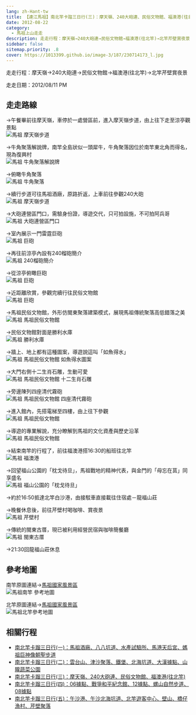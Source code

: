```yaml
---
lang: zh-Hant-tw
title: 【連江馬祖】南北竿卡蹓三日行(三)：摩天嶺、240大砲連、民俗文物館、福澳港(往北竿)
date: 2012-08-22
category: 
  - 馬祖上山走走
description: 走走行程：摩天嶺→240大砲連→民俗文物館→福澳港(往北竿)→北竿芹壁賞夜景
sidebar: false
sitemap.priority: .8
cover: https://1013399.github.io/image-3/187/230714173_l.jpg
---
```


走走行程：摩天嶺→240大砲連→民俗文物館→福澳港(往北竿)→北竿芹壁賞夜景

走走日期：2012/08/11 PM

<!-- more -->

## 走走路線
→午餐畢前往摩天嶺，車停於一處營區前，進入摩天嶺步道，由上往下走至涼亭觀景點  
![馬祖 摩天嶺步道](https://1013399.github.io/image-3/187/230714163_l.jpg)

→牛角聚落解說牌，南竿全島狀似一頭犀牛，牛角聚落因位於南竿東北角而得名，現為復興村  
![馬祖 牛角聚落解說牌](https://1013399.github.io/image-3/187/230714171_l.jpg)

→俯瞰牛角聚落  
![馬祖 牛角聚落](https://1013399.github.io/image-3/187/230714173_l.jpg)

→續行步道可往馬祖酒廠，原路折返，上車前往參觀240大砲  
![馬祖 摩天嶺步道](https://1013399.github.io/image-3/187/230714178_l.jpg)

→大砲連營區門口，需驗身份證，導遊交代，只可拍設施，不可拍阿兵哥  
![馬祖 大砲連營區門口](https://1013399.github.io/image-3/187/230714181_l.jpg)

→室內展示一門雷霆巨砲  
![馬祖 巨砲](https://1013399.github.io/image-3/187/230714182_l.jpg)

→再往前涼亭內設有240榴砲簡介  
![馬祖 240榴砲簡介](https://1013399.github.io/image-3/187/230714186_l.jpg)

→從涼亭俯瞰巨砲  
![馬祖 巨砲](https://1013399.github.io/image-3/187/230714190_l.jpg)

→近距離欣賞，參觀完續行往民俗文物館  
![馬祖 巨砲](https://1013399.github.io/image-3/187/230714192_l.jpg)

→馬祖民俗文物館，外形仿閩東聚落建築模式，展現馬祖傳統聚落高低錯落之美  
![馬祖 馬祖民俗文物館](https://1013399.github.io/image-3/187/230714196_l.jpg)

→民俗文物館對面是勝利水庫  
![馬祖 勝利水庫](https://1013399.github.io/image-3/187/230714200_l.jpg)

→牆上、地上都有這種圖案，導遊說這叫「如魚得水」  
![馬祖 馬祖民俗文物館 如魚得水圖案](https://1013399.github.io/image-3/187/230714203_l.jpg)

→大門右側十二生肖石雕，生動可愛  
![馬祖 馬祖民俗文物館 十二生肖石雕](https://1013399.github.io/image-3/187/230714206_l.jpg)

→旁邊陳列四座清代霧砲  
![馬祖 馬祖民俗文物館 四座清代霧砲](https://1013399.github.io/image-3/187/230714210_l.jpg)

→進入館內，先搭電梯至四樓，由上往下參觀  
![馬祖 馬祖民俗文物館](https://1013399.github.io/image-3/187/230714213_l.jpg)

→導遊的專業解說，充分瞭解到馬祖的文化資產與歷史沿革  
![馬祖 馬祖民俗文物館](https://1013399.github.io/image-3/187/230714215_l.jpg)

→結束南竿的行程了，前往福澳港搭16:30的船班往北竿  
![馬祖 福澳港](https://1013399.github.io/image-3/187/230714221_l.jpg)

→回望福山公園的「枕戈待旦」，馬祖戰地的精神代表，與金門的「母忘在莒」同享盛名  
![馬祖 福山公園的「枕戈待旦」](https://1013399.github.io/image-3/187/230714218_l.jpg)

→約於16:50抵達北竿白沙港，由接駁車直接載往住宿處－龍福山莊

→晚餐休息後，前往芹壁村喝咖啡、賞夜景  
![馬祖 芹壁村](https://1013399.github.io/image-3/187/230714224_l.jpg)

→傳統的閩東古厝，現已被利用經營民宿與咖啡簡餐廳  
![馬祖 閩東古厝](https://1013399.github.io/image-3/187/230714228_l.jpg)

→21:30回龍福山莊休息

## 參考地圖
南竿原圖連結→[馬祖國家風景區](http://www.matsu-nsa.gov.tw/UserFiles/image/1/bigmap3.jpg)  
![馬祖南竿 參考地圖](https://1013399.github.io/image-3/187/230831811_l.jpg)

北竿原圖連結→[馬祖國家風景區](http://www.matsu-nsa.gov.tw/UserFiles/image/1/bigmap2.jpg)  
![馬祖北竿參考地圖](https://1013399.github.io/image-3/187/230831284_l.jpg)

## 相關行程
- [南北竿卡蹓三日行(一)：馬祖酒廠、八八坑道、水產試驗所、馬港天后宮、媽祖巨神像朝聖步道](/posts/post-189-2012-08-20.md)
- [南北竿卡蹓三日行(二)：雲台山、津沙聚落、鐵堡、北海坑道、大漢據點、山隴蔬菜公園](/posts/post-188-2012-08-21.md)
- [南北竿卡蹓三日行(三)：摩天嶺、240大砲連、民俗文物館、福澳港(往北竿)](/posts/post-187-2012-08-22.md)
- [南北竿卡蹓三日行(四)：06據點、戰爭和平紀念館、12據點、螺山自然步道、08據點](/posts/post-186-2012-08-23.md)
- [南北竿卡蹓三日行(五)：午沙港、午沙北海坑道、北竿遊客中心、壁山、橋仔漁村、芹壁聚落](/posts/post-185-2012-08-24.md)